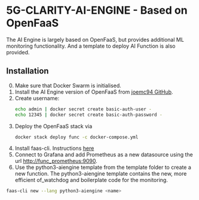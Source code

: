 # 5G-CLARITY-AI-ENGINE - Based on OpenFaaS

The AI Engine is largely based on OpenFaaS, but provides additional ML monitoring functionality. And a template to deploy AI Function is also provided.

## Installation

0. Make sure that Docker Swarm is initialised.
1. Install the AI Engine version of OpenFaaS from [joemc94 GitHub](https://github.com/joemc94/aiengine).
2. Create username:
    ``` Bash 
    echo admin | docker secret create basic-auth-user -
    echo 12345 | docker secret create basic-auth-password -
    ```
3. Deploy the OpenFaaS stack via
	``` Bash
	docker stack deploy func -c docker-compose.yml
	```
4. Install faas-cli. Instructions [here](https://docs.openfaas.com/cli/install/)
4. Connect to Grafana and add Prometheus as a new datasource using the url [http://func_prometheus:9090](http://func_prometheus:9090).
5. Use the python3-aiengine template from the template folder to create a new function. The python3-aiengine template contains the new, more efficient of_watchdog and boilerplate code for the monitoring.
``` Bash
faas-cli new --lang python3-aiengine <name>
```
